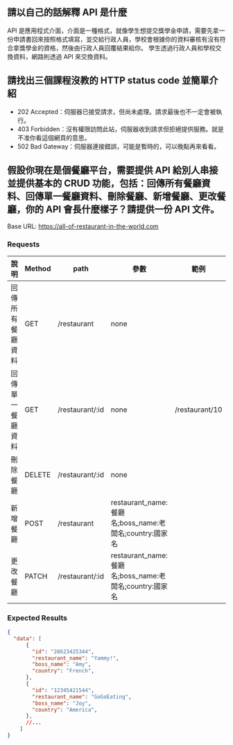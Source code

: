 ## 請以自己的話解釋 API 是什麼

API 是應用程式介面，介面是一種格式，就像學生想提交獎學金申請，需要先拿一份申請書回來按照格式填寫，並交給行政人員，學校會根據你的資料審核有沒有符合拿獎學金的資格，然後由行政人員回覆結果給你。
學生透過行政人員和學校交換資料，網路則透過 API 來交換資料。

## 請找出三個課程沒教的 HTTP status code 並簡單介紹

* 202 Accepted：伺服器已接受請求，但尚未處理。請求最後也不一定會被執行。
* 403 Forbidden：沒有權限訪問此站，伺服器收到請求但拒絕提供服務。就是不准你看這個網頁的意思。
* 502 Bad Gateway：伺服器連接錯誤，可能是暫時的，可以晚點再來看看。



## 假設你現在是個餐廳平台，需要提供 API 給別人串接並提供基本的 CRUD 功能，包括：回傳所有餐廳資料、回傳單一餐廳資料、刪除餐廳、新增餐廳、更改餐廳，你的 API 會長什麼樣子？請提供一份 API 文件。

Base URL: https://all-of-restaurant-in-the-world.com

### Requests

|  說明         | Method   |  path          |  參數       |   範例          |
|---------------|----------|----------------|-------------|----------------|
|回傳所有餐廳資料| GET      | /restaurant     | none       |                |
|回傳單一餐廳資料| GET      | /restaurant/:id | none       | /restaurant/10 |
|刪除餐廳       | DELETE   | /restaurant/:id | none        |               |
|新增餐廳       | POST     | /restaurant     | restaurant_name:餐廳名;boss_name:老闆名;country:國家名 |  |
|更改餐廳       | PATCH    | /restaurant/:id | restaurant_name:餐廳名;boss_name:老闆名;country:國家名 |  |


### Expected Results

```json
{
  "data": [
      {
        "id": "28623425344",
        "restaurant_name": "Yammy!",
        "boss_name": "Amy",
        "country": "French",
      },
      {
        "id": "12345421544",
        "restaurant_name": "GoGoEating",
        "boss_name": "Joy",
        "country": "America",
      },
      //...
    ]
}
```